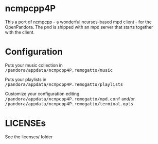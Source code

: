 # ncmpcpp4P

This a port of [ncmpcpp](http://unkart.ovh.org/ncmpcpp/) - a wonderful ncurses-based mpd client - for the OpenPandora. The pnd is shipped with an mpd 
server that starts together with the client.

# Configuration

Puts your music collection in <tt>/pandora/appdata/ncmpcpp4P.remogatto/music</tt>

Puts your playlists in <tt>/pandora/appdata/ncmpcpp4P.remogatto/playlists</tt>

Customize your configuration editing <tt>/pandora/appdata/ncmpcpp4P.remogatto/mpd.conf</tt> and/or 
<tt>/pandora/appdata/ncmpcpp4P.remogatto/terminal.opts</tt>

# LICENSEs

See the licenses/ folder

